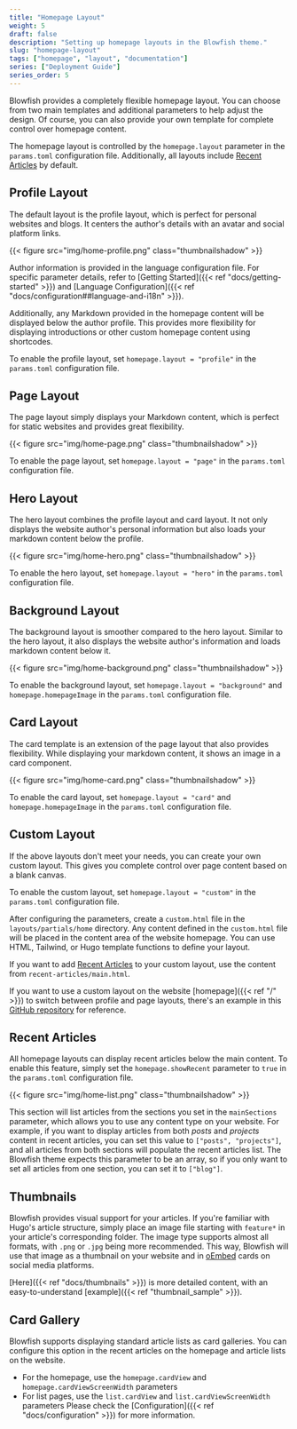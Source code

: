 ```yaml
---
title: "Homepage Layout"
weight: 5
draft: false
description: "Setting up homepage layouts in the Blowfish theme."
slug: "homepage-layout"
tags: ["homepage", "layout", "documentation"]
series: ["Deployment Guide"]
series_order: 5
---
```


Blowfish provides a completely flexible homepage layout. You can choose from two main templates and additional parameters to help adjust the design. Of course, you can also provide your own template for complete control over homepage content.

The homepage layout is controlled by the `homepage.layout` parameter in the `params.toml` configuration file. Additionally, all layouts include [Recent Articles](#recent-articles) by default.

## Profile Layout

The default layout is the profile layout, which is perfect for personal websites and blogs. It centers the author's details with an avatar and social platform links.

{{< figure src="img/home-profile.png" class="thumbnailshadow" >}}

Author information is provided in the language configuration file. For specific parameter details, refer to [Getting Started]({{< ref "docs/getting-started" >}}) and [Language Configuration]({{< ref "docs/configuration##language-and-i18n" >}}).

Additionally, any Markdown provided in the homepage content will be displayed below the author profile. This provides more flexibility for displaying introductions or other custom homepage content using shortcodes.

To enable the profile layout, set `homepage.layout = "profile"` in the `params.toml` configuration file.

## Page Layout

The page layout simply displays your Markdown content, which is perfect for static websites and provides great flexibility.

{{< figure src="img/home-page.png" class="thumbnailshadow" >}}

To enable the page layout, set `homepage.layout = "page"` in the `params.toml` configuration file.

## Hero Layout

The hero layout combines the profile layout and card layout. It not only displays the website author's personal information but also loads your markdown content below the profile.

{{< figure src="img/home-hero.png" class="thumbnailshadow" >}}

To enable the hero layout, set `homepage.layout = "hero"` in the `params.toml` configuration file.

## Background Layout

The background layout is smoother compared to the hero layout. Similar to the hero layout, it also displays the website author's information and loads markdown content below it.

{{< figure src="img/home-background.png" class="thumbnailshadow" >}}

To enable the background layout, set `homepage.layout = "background"` and `homepage.homepageImage` in the `params.toml` configuration file.

## Card Layout

The card template is an extension of the page layout that also provides flexibility. While displaying your markdown content, it shows an image in a card component.

{{< figure src="img/home-card.png" class="thumbnailshadow" >}}

To enable the card layout, set `homepage.layout = "card"` and `homepage.homepageImage` in the `params.toml` configuration file.

## Custom Layout

If the above layouts don't meet your needs, you can create your own custom layout. This gives you complete control over page content based on a blank canvas.

To enable the custom layout, set `homepage.layout = "custom"` in the `params.toml` configuration file.

After configuring the parameters, create a `custom.html` file in the `layouts/partials/home` directory. Any content defined in the `custom.html` file will be placed in the content area of the website homepage. You can use HTML, Tailwind, or Hugo template functions to define your layout.

If you want to add [Recent Articles](#recent-articles) to your custom layout, use the content from `recent-articles/main.html`.

If you want to use a custom layout on the website [homepage]({{< ref "/" >}}) to switch between profile and page layouts, there's an example in this [GitHub repository](https://github.com/nunocoracao/blowfish/blob/main/exampleSite/layouts/partials/home/custom.html) for reference.

## Recent Articles

All homepage layouts can display recent articles below the main content. To enable this feature, simply set the `homepage.showRecent` parameter to `true` in the `params.toml` configuration file.

{{< figure src="img/home-list.png" class="thumbnailshadow" >}}

This section will list articles from the sections you set in the `mainSections` parameter, which allows you to use any content type on your website. For example, if you want to display articles from both _posts_ and _projects_ content in recent articles, you can set this value to `["posts", "projects"]`, and all articles from both sections will populate the recent articles list. The Blowfish theme expects this parameter to be an array, so if you only want to set all articles from one section, you can set it to `["blog"]`.

## Thumbnails

Blowfish provides visual support for your articles. If you're familiar with Hugo's article structure, simply place an image file starting with `feature*` in your article's corresponding folder. The image type supports almost all formats, with `.png` or `.jpg` being more recommended. This way, Blowfish will use that image as a thumbnail on your website and in <a target="_blank" href="https://oembed.com/">oEmbed</a> cards on social media platforms.

[Here]({{< ref "docs/thumbnails" >}}) is more detailed content, with an easy-to-understand [example]({{< ref "thumbnail_sample" >}}).

## Card Gallery

Blowfish supports displaying standard article lists as card galleries. You can configure this option in the recent articles on the homepage and article lists on the website.
- For the homepage, use the `homepage.cardView` and `homepage.cardViewScreenWidth` parameters
- For list pages, use the `list.cardView` and `list.cardViewScreenWidth` parameters
Please check the [Configuration]({{< ref "docs/configuration" >}}) for more information.